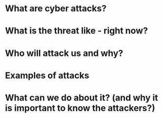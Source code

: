 # What are cyber attacks?
# What is the threat like - right now?
# Who will attack us and why?
# Examples of attacks
# What can we do about it? (and why it is important to know the attackers?)

